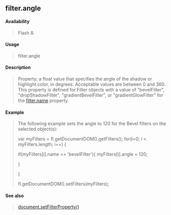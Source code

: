 ## filter.angle

#### Availability

> Flash 8.

#### Usage

> filter.angle

#### Description

> Property; a float value that specifies the angle of the shadow or highlight color, in degrees. Acceptable values are between 0 and 360. This property is defined for Filter objects with a value of "bevelFilter", "dropShadowFilter", "gradientBevelFilter", or "gradientGlowFilter" for the [filter.name](#_bookmark440) property.

#### Example

> The following example sets the angle to 120 for the Bevel filters on the selected object(s):
>
> var myFilters = fl.getDocumentDOM().getFilters(); for(i=0; i \< myFilters.length; i++) {
>
> if(myFilters\[i\].name == 'bevelFilter'){ myFilters\[i\].angle = 120;
>
> }
>
> }
>
> fl.getDocumentDOM().setFilters(myFilters);

#### See also

> [document.setFilterProperty()](#_bookmark289)
